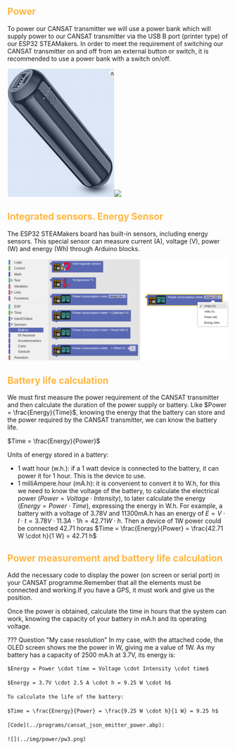 ## <FONT COLOR=#ffb641>**Power**</font>
To power our CANSAT transmitter we will use a power bank which will supply power to our CANSAT transmitter via the USB B port (printer type) of our ESP32 STEAMakers. In order to meet the requirement of switching our CANSAT transmitter on and off from an external button or switch, it is recommended to use a power bank with a switch on/off.

![](../img/power/pw1.png)![](../img/power/alimentacion.gif)

## <FONT COLOR=#ffb641>**Integrated sensors. Energy Sensor**</font>
The ESP32 STEAMakers board has built-in sensors, including energy sensors. This special sensor can measure current (A), voltage (V), power (W) and energy (Wh) through Arduino blocks.

![](../img/power/pw2.png)

## <FONT COLOR=#ffb641>**Battery life calculation**</font>
We must first measure the power requirement of the CANSAT transmitter and then calculate the duration of the power supply or battery. Like $Power = \frac{Energy}{Time}$, knowing the energy that the battery can store and the power required by the CANSAT transmitter, we can know the battery life.

$Time = \frac{Energy}{Power}$

Units of energy stored in a battery:

* 1 watt hour (w.h.): if a 1 watt device is connected to the battery, it can power it for 1 hour. This is the device to use.
* 1 milliAmpere.hour (mA.h): it is convenient to convert it to W.h, for this we need to know the voltage of the battery, to calculate the electrical power ($Power = Voltage \cdot Intensity$), to later calculate the energy ($Energy = Power \cdot Time$), expressing the energy in W.h. For example, a battery with a voltage of 3.78V and 11300mA.h has an energy of $E = V \cdot I \cdot t = 3.78V \cdot 11.3A \cdot 1h = 42.71 W \cdot h$. Then a device of 1W power could be connected 42.71 horas $Time = \frac{Energy}{Power} = \frac{42.71 W \cdot h}{1 W} = 42.71 h$

## <FONT COLOR=#ffb641>**Power measurement and battery life calculation**</font>
Add the necessary code to display the power (on screen or serial port) in your CANSAT programme.Remember that all the elements must be connected and working.If you have a GPS, it must work and give us the position.

Once the power is obtained, calculate the time in hours that the system can work, knowing the capacity of your battery in mA.h and its operating voltage.

??? Question "My case resolution"
    In my case, with the attached code, the OLED screen shows me the power in W, giving me a value of 1W. As my battery has a capacity of 2500 mA.h at 3.7V, its energy is:

    $Energy = Power \cdot time = Voltage \cdot Intensity \cdot time$

    $Energy = 3.7V \cdot 2.5 A \cdot h = 9.25 W \cdot h$

    To calculate the life of the battery:

    $Time = \frac{Energy}{Power} = \frac{9.25 W \cdot h}{1 W} = 9.25 h$

    [Code](../programs/cansat_json_emitter_power.abp):

    ![](../img/power/pw3.png)
